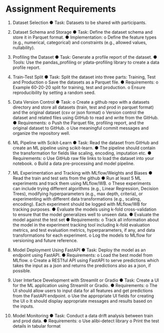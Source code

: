 # Assignment Requirements
1. Dataset Selection
●	Task: Datasets to be shared with participants.

2. Dataset Schema and Storage
●	Task: Define the dataset schema and store it in Parquet format.
●	Implementation:
o	Define the feature types (e.g., numerical, categorical) and constraints (e.g., allowed values, nullability).

3. Profiling the Dataset
●	Task: Generate a profile report of the dataset.
●	Tools: Use the pandas_profiling or ydata-profiling library to create a data profile report.

4. Train-Test Split
●	Task: Split the dataset into three parts: Training, Test and Production
o	Save the datasets as a Parquet file.
●	Requirements:
o	Example 60-20-20 split for training, test and production.
o	Ensure reproducibility by setting a random seed.

5. Data Version Control
●	Task: 
o	Create a github repo with a datasets directory and store all datasets (train, test and prod in parquet format) and the original dataset (csv or json format)
o	Version control the dataset and related files using GitHub to read and write from the GitHub.
●	Requirements:
o	Push the Parquet file, profiling report, and the original dataset to GitHub.
o	Use meaningful commit messages and organize the repository well.

6. ML Pipeline with Scikit-Learn
●	Task: Read the dataset from GitHub and create an ML pipeline using scikit-learn.
●	The pipeline should contain the transformation for fields like scaling, encoding, imputation etc.
●	Requirements:
o	Use GitHub raw file links to load the dataset into your notebook.
o	Build a data pre-processing and model pipeline.

7. ML Experimentation and Tracking with MLflow/Weights and Biases
●	Read the train and test sets from the github
●	Run at least 5 ML experiments and track them using MLflow/WB. 
o	These experiments can include trying different algorithms (e.g., Linear Regression, Decision Trees), modifying hyperparameters (e.g., max depth, criteria), or experimenting with different data transformations (e.g., scaling, encoding). Each experiment should be logged with MLflow/WB for tracking purposes.
●	Evaluate the models using k-fold cross-validation to ensure that the model generalizes well to unseen data.
●	Evaluate the model against the test set
●	Requirements:
o	Track all information about the model in the experiment tracking tool including k-fold evaluation metrics, and test evaluation metrics, hyperparameters, if any, and data transformations for each experiment.
o	Log the models to MLflow for versioning and future reference.

8. Model Deployment Using FastAPI
●	Task: Deploy the model as an endpoint using FastAPI.
●	Requirements:
o	Load the best model from MLflow.
o	Create a RESTful API using FastAPI to serve predictions which takes the input as a json and returns the predictions also as a json, if possible.

9. User Interface Development with Streamlit or Gradio
●	Task: Create a UI for the ML application using Streamlit or Gradio.
●	Requirements:
o	The UI should allow users to input data for all features and get predictions from the FastAPI endpoint.
o	Use the appropriate UI fields for creating the UI
o	It should display appropriate messages and results based on the inputs.

10. Model Monitoring
●	Task: Conduct a data drift analysis between train and prod data.
●	Requirements:
o	Use alibi-detect library
o	Print the test details in tabular format
